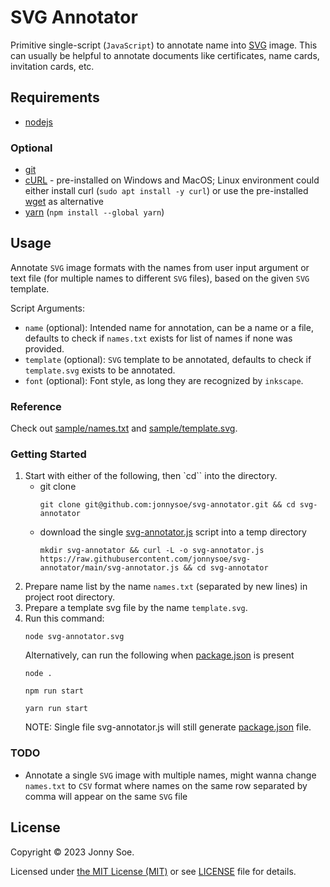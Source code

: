 # SVG Annotator

Primitive single-script (`JavaScript`) to annotate name into [SVG](https://www.w3.org/Graphics/SVG) image.
This can usually be helpful to annotate documents like certificates, name cards, invitation cards, etc.

## Requirements

- [nodejs](https://nodejs.org/en/download)

### Optional

- [git](https://git-scm.com/downloads)
- [cURL](https://curl.se/download.html) - pre-installed on Windows and MacOS; Linux environment could either install curl (`sudo apt install -y curl`) or use the pre-installed [wget](https://www.gnu.org/software/wget/manual/wget.html) as alternative
- [yarn](https://classic.yarnpkg.com/lang/en/docs/install) (`npm install --global yarn`)

## Usage

Annotate `SVG` image formats with the names from user input argument or text file (for multiple names to different `SVG` files), based on the given `SVG` template.

Script Arguments:
- `name` (optional): Intended name for annotation, can be a name or a file, defaults to check if `names.txt` exists for list of names if none was provided.
- `template` (optional): `SVG` template to be annotated, defaults to check if `template.svg` exists to be annotated.
- `font` (optional): Font style, as long they are recognized by `inkscape`.

### Reference
Check out [sample/names.txt](./sample/names.txt) and [sample/template.svg](./sample/template.svg).

### Getting Started
1. Start with either of the following, then `cd`` into the directory.
    - git clone
        ```
        git clone git@github.com:jonnysoe/svg-annotator.git && cd svg-annotator
        ```
    - download the single [svg-annotator.js](./svg-annotator.js) script into a temp directory
        ```
        mkdir svg-annotator && curl -L -o svg-annotator.js https://raw.githubusercontent.com/jonnysoe/svg-annotator/main/svg-annotator.js && cd svg-annotator
        ```
2. Prepare name list by the name `names.txt` (separated by new lines) in project root directory.
3. Prepare a template svg file by the name `template.svg`.
4. Run this command:
    ```
    node svg-annotator.svg
    ```
   Alternatively, can run the following when [package.json](./package.json) is present
    ```
    node .
    ```
    ```
    npm run start
    ```
    ```
    yarn run start
    ```
    NOTE: Single file svg-annotator.js will still generate [package.json](./package.json) file.

### TODO
- Annotate a single `SVG` image with multiple names, might wanna change `names.txt` to `CSV` format where names on the same row separated by comma will appear on the same `SVG` file

## License

Copyright © 2023 Jonny Soe.

Licensed under [the MIT License (MIT)](https://opensource.org/licenses/MIT) or see [LICENSE](./LICENSE.md) file for details.